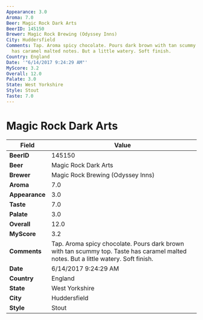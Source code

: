 ```yaml
---
Appearance: 3.0
Aroma: 7.0
Beer: Magic Rock Dark Arts
BeerID: 145150
Brewer: Magic Rock Brewing (Odyssey Inns)
City: Huddersfield
Comments: Tap. Aroma spicy chocolate. Pours dark brown with tan scummy top. Taste
  has caramel malted notes. But a little watery. Soft finish.
Country: England
Date: '"6/14/2017 9:24:29 AM"'
MyScore: 3.2
Overall: 12.0
Palate: 3.0
State: West Yorkshire
Style: Stout
Taste: 7.0
---
```


# Magic Rock Dark Arts

| Field         | Value |
|---------------|-------|
| **BeerID** | 145150 |
| **Beer** | Magic Rock Dark Arts |
| **Brewer** | Magic Rock Brewing (Odyssey Inns) |
| **Aroma** | 7.0 |
| **Appearance** | 3.0 |
| **Taste** | 7.0 |
| **Palate** | 3.0 |
| **Overall** | 12.0 |
| **MyScore** | 3.2 |
| **Comments** | Tap. Aroma spicy chocolate. Pours dark brown with tan scummy top. Taste has caramel malted notes. But a little watery. Soft finish. |
| **Date** | 6/14/2017 9:24:29 AM |
| **Country** | England |
| **State** | West Yorkshire |
| **City** | Huddersfield |
| **Style** | Stout |
